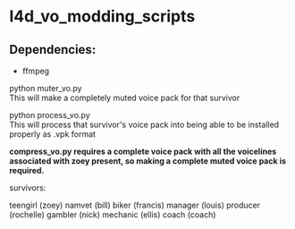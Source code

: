 # l4d_vo_modding_scripts

## Dependencies:
- ffmpeg

python muter_vo.py <survivor>  
This will make a completely muted voice pack for that survivor

python process_vo.py <survivor>  
This will process that survivor's voice pack into being able to be installed properly as .vpk format

**compress_vo.py requires a complete voice pack with all the voicelines associated with zoey present, so making a complete muted voice pack is required.**

survivors:

teengirl (zoey) 
namvet (bill) 
biker (francis) 
manager (louis)
producer (rochelle)
gambler (nick)
mechanic (ellis)
coach (coach)
